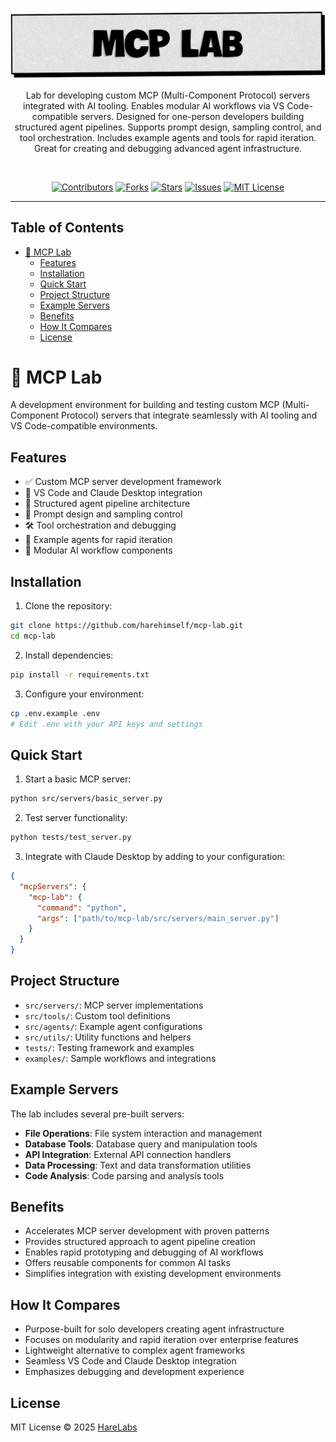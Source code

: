 <p align="center">
   <img src="https://raw.githubusercontent.com/harehimself/mcp-lab/master/mcp-lab.png">
</p>
<p align="center">
   Lab for developing custom MCP (Multi-Component Protocol) servers integrated with AI tooling. Enables modular AI workflows via VS Code-compatible servers. Designed for one-person developers building structured agent pipelines. Supports prompt design, sampling control, and tool orchestration. Includes example agents and tools for rapid iteration. Great for creating and debugging advanced agent infrastructure.
</p>
<br>
<p align="center">
  <a href="https://github.com/harehimself/mcp-lab/graphs/contributors">
    <img src="https://img.shields.io/github/contributors/harehimself/mcp-lab" alt="Contributors"></a>
  <a href="https://github.com/harehimself/mcp-lab/network/members">
    <img src="https://img.shields.io/github/forks/harehimself/mcp-lab" alt="Forks"></a>
  <a href="https://github.com/harehimself/mcp-lab/stargazers">
    <img src="https://img.shields.io/github/stars/harehimself/mcp-lab" alt="Stars"></a>
  <a href="https://github.com/harehimself/mcp-lab/issues">
    <img src="https://img.shields.io/github/issues/harehimself/mcp-lab" alt="Issues"></a>
  <a href="https://github.com/harehimself/mcp-lab/blob/main/LICENSE">
    <img src="https://img.shields.io/github/license/harehimself/mcp-lab" alt="MIT License"></a>
</p>

---

## Table of Contents
- [🔧 MCP Lab](#-mcp-lab)
  - [Features](#features)
  - [Installation](#installation)
  - [Quick Start](#quick-start)
  - [Project Structure](#project-structure)
  - [Example Servers](#example-servers)
  - [Benefits](#benefits)
  - [How It Compares](#how-it-compares)
  - [License](#license)

# 🔧 MCP Lab
A development environment for building and testing custom MCP (Multi-Component Protocol) servers that integrate seamlessly with AI tooling and VS Code-compatible environments.

## Features
- ✅ Custom MCP server development framework
- 🔄 VS Code and Claude Desktop integration
- 🧠 Structured agent pipeline architecture
- 🎯 Prompt design and sampling control
- 🛠️ Tool orchestration and debugging
- 📝 Example agents for rapid iteration
- 🔧 Modular AI workflow components

## Installation
1. Clone the repository:
```bash
git clone https://github.com/harehimself/mcp-lab.git
cd mcp-lab
```

2. Install dependencies:
```bash
pip install -r requirements.txt
```

3. Configure your environment:
```bash
cp .env.example .env
# Edit .env with your API keys and settings
```

## Quick Start
1. Start a basic MCP server:
```bash
python src/servers/basic_server.py
```

2. Test server functionality:
```bash
python tests/test_server.py
```

3. Integrate with Claude Desktop by adding to your configuration:
```json
{
  "mcpServers": {
    "mcp-lab": {
      "command": "python",
      "args": ["path/to/mcp-lab/src/servers/main_server.py"]
    }
  }
}
```

## Project Structure
- `src/servers/`: MCP server implementations
- `src/tools/`: Custom tool definitions
- `src/agents/`: Example agent configurations
- `src/utils/`: Utility functions and helpers
- `tests/`: Testing framework and examples
- `examples/`: Sample workflows and integrations

## Example Servers
The lab includes several pre-built servers:

- **File Operations**: File system interaction and management
- **Database Tools**: Database query and manipulation tools
- **API Integration**: External API connection handlers
- **Data Processing**: Text and data transformation utilities
- **Code Analysis**: Code parsing and analysis tools

## Benefits
- Accelerates MCP server development with proven patterns
- Provides structured approach to agent pipeline creation
- Enables rapid prototyping and debugging of AI workflows
- Offers reusable components for common AI tasks
- Simplifies integration with existing development environments

## How It Compares
- Purpose-built for solo developers creating agent infrastructure
- Focuses on modularity and rapid iteration over enterprise features
- Lightweight alternative to complex agent frameworks
- Seamless VS Code and Claude Desktop integration
- Emphasizes debugging and development experience

## License
MIT License © 2025 [HareLabs](https://github.com/harehimself)
